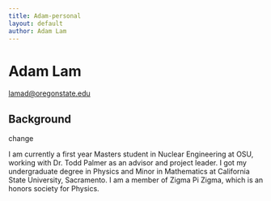 ```yaml
---
title: Adam-personal
layout: default
author: Adam Lam
---
```

Adam Lam
================================

lamad@oregonstate.edu

## Background
change

I am currently a first year Masters student in Nuclear Engineering at OSU, working with Dr. Todd Palmer as an advisor and project leader. I got my undergraduate degree in Physics and Minor in Mathematics at California State University, Sacramento. I am a member of Zigma Pi Zigma, which is an honors society for Physics.
